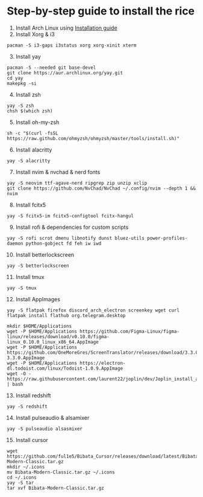 # Step-by-step guide to install the rice
1. Install Arch Linux using [Installation guide](https://wiki.archlinux.org/title/Installation_guide)
2. Install Xorg & i3
```
pacman -S i3-gaps i3status xorg xorg-xinit xterm
```
3. Install yay
```
pacman -S --needed git base-devel
git clone https://aur.archlinux.org/yay.git
cd yay
makepkg -si
```
4. Install zsh
```
yay -S zsh
chsh $(which zsh)
```
5. Install oh-my-zsh
```
sh -c "$(curl -fsSL https://raw.github.com/ohmyzsh/ohmyzsh/master/tools/install.sh)"
```
6. Install alacritty
```
yay -S alacritty
```
7. Install nvim & nvchad & nerd fonts
```
yay -S neovim ttf-agave-nerd ripgrep zip unzip xclip
git clone https://github.com/NvChad/NvChad ~/.config/nvim --depth 1 && nvim
```
8. Install fcitx5
```
yay -S fcitx5-im fcitx5-configtool fcitx-hangul
```
9. Install rofi & dependencies for custom scripts
```
yay -S rofi scrot dmenu libnotify dunst bluez-utils power-profiles-daemon python-gobject fd feh iw iwd
```
10. Install betterlockscreen
```
yay -S betterlockscreen
```
11. Install tmux
```
yay -S tmux
```
12. Install AppImages
```
yay -S flatpak firefox discord_arch_electron screenkey wget curl
flatpak install flathub org.telegram.desktop

mkdir $HOME/Applications
wget -P $HOME/Applications https://github.com/Figma-Linux/figma-linux/releases/download/v0.10.0/figma-linux_0.10.0_linux_x86_64.AppImage
wget -P $HOME/Applications https://github.com/OneMoreGres/ScreenTranslator/releases/download/3.3.0/ScreenTranslator-3.3.0.AppImage
wget -P $HOME/Applications https://electron-dl.todoist.com/linux/Todoist-1.0.9.AppImage
wget -O - https://raw.githubusercontent.com/laurent22/joplin/dev/Joplin_install_and_update.sh | bash
```
13. Install redshift
```
yay -S redshift
```
14. Install pulseaudio & alsamixer
```
yay -S pulseaudio alsasmixer
```
15. Install cursor
```
wget https://github.com/ful1e5/Bibata_Cursor/releases/download/latest/Bibata-Modern-Classic.tar.gz
mkdir ~/.icons
mv Bibata-Modern-Classic.tar.gz ~/.icons
cd ~/.icons
yay -S tar
tar xvf Bibata-Modern-Classic.tar.gz
```
